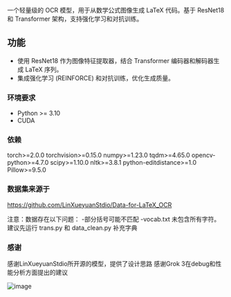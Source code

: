 

一个轻量级的 OCR 模型，用于从数学公式图像生成 LaTeX 代码。基于 ResNet18 和 Transformer 架构，支持强化学习和对抗训练。

## 功能
- 使用 ResNet18 作为图像特征提取器，结合 Transformer 编码器和解码器生成 LaTeX 序列。
- 集成强化学习 (REINFORCE) 和对抗训练，优化生成质量。


### 环境要求
- Python >= 3.10
- CUDA

### 依赖
torch>=2.0.0
torchvision>=0.15.0
numpy>=1.23.0
tqdm>=4.65.0
opencv-python>=4.7.0
scipy>=1.10.0
nltk>=3.8.1
python-editdistance>=1.0
Pillow>=9.5.0


### 数据集来源于
https://github.com/LinXueyuanStdio/Data-for-LaTeX_OCR

注意：数据存在以下问题：
-部分括号可能不匹配
-vocab.txt 未包含所有字符。 建议先运行 trans.py 和 data_clean.py 补充字典


### 感谢
感谢LinXueyuanStdio所开源的模型，提供了设计思路
感谢Grok 3在debug和性能分析方面提出的建议

![image](https://github.com/user-attachments/assets/d674d3c6-e37a-4757-8e38-08ffd91e082f)
